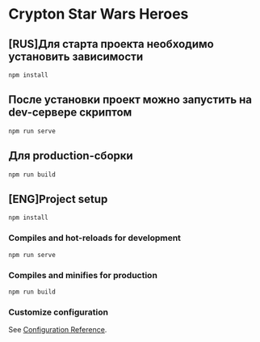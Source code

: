 # Crypton Star Wars Heroes

## [RUS]Для старта проекта необходимо установить зависимости
```
npm install
```
## После установки проект можно запустить на dev-сервере скриптом
```
npm run serve
```
## Для production-сборки
```
npm run build
```

## [ENG]Project setup
```
npm install
```

### Compiles and hot-reloads for development
```
npm run serve
```

### Compiles and minifies for production
```
npm run build
```

### Customize configuration
See [Configuration Reference](https://cli.vuejs.org/config/).
